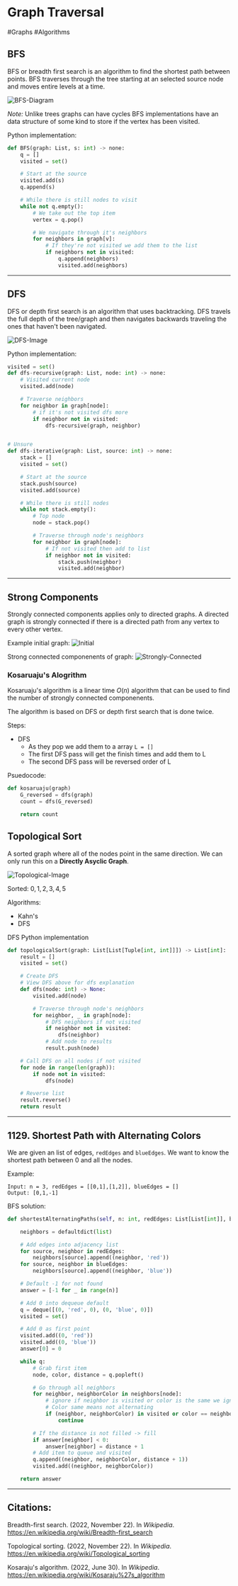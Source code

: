 # Graph Traversal
#Graphs #Algorithms

## BFS

BFS or breadth first search is an algorithm to find the shortest path between points.
BFS traverses through the tree starting at an selected source node and moves entire levels at a time.

![BFS-Diagram](https://he-s3.s3.amazonaws.com/media/uploads/fdec3c2.jpg)

*Note:* 
Unlike trees graphs can have cycles BFS implementations have an data structure of some kind to store if the vertex has been visited.

Python implementation:
```py
def BFS(graph: List, s: int) -> none:
	q = []
	visited = set()

	# Start at the source
	visited.add(s)
	q.append(s)

	# While there is still nodes to visit
	while not q.empty():
		# We take out the top item
		vertex = q.pop()

		# We navigate through it's neighbors
		for neighbors in graph[v]:
			# If they're not visited we add them to the list
			if neighbors not in visited:
				q.append(neighbors)
				visited.add(neighbors)
```

<hr>

## DFS

DFS or depth first search is an algorithm that uses backtracking. DFS travels the full depth of the tree/graph and then navigates backwards traveling the ones that haven't been navigated.

![DFS-Image](https://he-s3.s3.amazonaws.com/media/uploads/9fa1119.jpg)

Python implementation:
```py
visited = set()
def dfs-recursive(graph: List, node: int) -> none:
	# Visited current node
	visited.add(node)

	# Traverse neighbors
	for neighbor in graph[node]:
		# if it's not visited dfs more
		if neighbor not in visited:
			dfs-recursive(graph, neighbor)


# Unsure
def dfs-iterative(graph: List, source: int) -> none:
	stack = []
	visited = set()

	# Start at the source
	stack.push(source)
	visited.add(source)

	# While there is still nodes
	while not stack.empty():
		# Top node
		node = stack.pop()

		# Traverse through node's neighbors
		for neighbor in graph[node]:
			# If not visited then add to list
			if neighbor not in visited:
				stack.push(neighbor)
				visited.add(neighbor)
```

<hr>

## Strong Components

Strongly connected components applies only to directed graphs. A directed graph is strongly connected if there is a directed path from any vertex to every other vertex. 

Example initial graph:
![Initial](https://cdn.programiz.com/sites/tutorial2program/files/scc-initial-graph.png)

Strong connected componenents of graph:
![Strongly-Connected](https://cdn.programiz.com/sites/tutorial2program/files/scc-strongly-connected-components.png)

### Kosaruaju's Alogrithm 

Kosaruaju's algorithm is a linear time $O(n)$ algorithm that can be used to find the number of strongly connected componenents.

The algorithm is based on DFS or depth first search that is done twice.

Steps:
- DFS
	- As they pop we add them to a array `L = []`
	- The first DFS pass will get the finish times and add them to L
	- The second DFS pass will be reversed order of L

Psuedocode:
```py
def kosaruaju(graph)
	G_reversed = dfs(graph)
	count = dfs(G_reversed)

	return count
```

## Topological Sort

A sorted graph where all of the nodes point in the same direction. We can only run this on a **Directly Asyclic Graph**.

![Topological-Image](https://he-s3.s3.amazonaws.com/media/uploads/0c3320c.png)

Sorted: $0, 1, 2, 3, 4 ,5$

Algorithms:
- Kahn's
- DFS

DFS Python implementation
```py
def topologicalSort(graph: List[List[Tuple[int, int]]]) -> List[int]:
	result = []
	visited = set()

	# Create DFS
	# View DFS above for dfs explanation 
	def dfs(node: int) -> None:
		visited.add(node)

		# Traverse through node's neighbors
		for neighbor, _ in graph[node]:
			# DFS neighbors if not visited
			if neighbor not in visited:
				dfs(neighbor)
			# Add node to results
			result.push(node)

	# Call DFS on all nodes if not visited
	for node in range(len(graph)):
		if node not in visited:
			dfs(node)

	# Reverse list
	result.reverse()
	return result
```

<hr>

## 1129. Shortest Path with Alternating Colors

We are given an list of edges, `redEdges` and `blueEdges`. We want to know the shortest path between 0 and all the nodes.

Example:
```
Input: n = 3, redEdges = [[0,1],[1,2]], blueEdges = []
Output: [0,1,-1]
```

BFS solution:
```py
def shortestAlternatingPaths(self, n: int, redEdges: List[List[int]], blueEdges: List[List[int]]) -> List[int]:

	neighbors = defaultdict(list)

	# Add edges into adjacency list
	for source, neighbor in redEdges:
		neighbors[source].append((neighbor, 'red'))
	for source, neighbor in blueEdges:
		neighbors[source].append((neighbor, 'blue'))

	# Default -1 for not found
	answer = [-1 for _ in range(n)]

	# Add 0 into dequeue default
	q = deque([(0, 'red', 0), (0, 'blue', 0)])
	visited = set()

	# Add 0 as first point
	visited.add((0, 'red'))
	visited.add((0, 'blue'))
	answer[0] = 0

	while q:
		# Grab first item
		node, color, distance = q.popleft()

		# Go through all neighbors
		for neighbor, neighborColor in neighbors[node]:
			# ignore if neighbor is visited or color is the same we ignore
			# Color same means not alternating
			if (neighbor, neighborColor) in visited or color == neighborColor:
				continue

		# If the distance is not filled -> fill
		if answer[neighbor] < 0:
			answer[neighbor] = distance + 1
		# Add item to queue and visited
		q.append((neighbor, neighborColor, distance + 1))
		visited.add((neighbor, neighborColor))

	return answer
```

<hr>

## Citations:

Breadth-first search. (2022, November 22). In _Wikipedia_. https://en.wikipedia.org/wiki/Breadth-first_search

Topological sorting. (2022, November 22). In _Wikipedia_. https://en.wikipedia.org/wiki/Topological_sorting

Kosaraju's algorithm. (2022, June 30). In _Wikipedia_. https://en.wikipedia.org/wiki/Kosaraju%27s_algorithm
